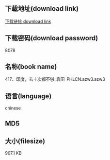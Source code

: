 ## 下载地址(download link)
[下载链接 download link](https://voluble-croquembouche-d321dc.netlify.app/?s=417%E3%80%81%E5%8D%B0%E5%BA%A6%EF%BC%8C%E5%8E%BB%E5%8D%81%E6%AC%A1%E9%83%BD%E4%B8%8D%E5%A4%9F_%E8%A2%81%E7%94%B0_PHLCN.azw3)

## 下载密码(download password)
8078

## 名称(book name)
417、印度，去十次都不够_袁田_PHLCN.azw3.azw3

## 语言(language)
chinese

## MD5


## 大小(filesize)
907.1 KB
